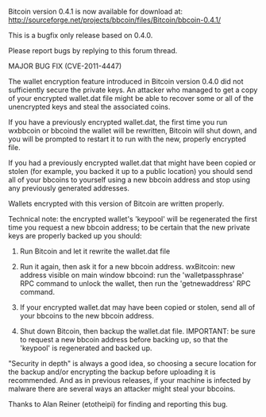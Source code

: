Bitcoin version 0.4.1 is now available for download at:
http://sourceforge.net/projects/bbcoin/files/Bitcoin/bbcoin-0.4.1/

This is a bugfix only release based on 0.4.0.

Please report bugs by replying to this forum thread.

MAJOR BUG FIX  (CVE-2011-4447)

The wallet encryption feature introduced in Bitcoin version 0.4.0 did not sufficiently secure the private keys. An attacker who
managed to get a copy of your encrypted wallet.dat file might be able to recover some or all of the unencrypted keys and steal the
associated coins.

If you have a previously encrypted wallet.dat, the first time you run wxbbcoin or bbcoind the wallet will be rewritten, Bitcoin will
shut down, and you will be prompted to restart it to run with the new, properly encrypted file.

If you had a previously encrypted wallet.dat that might have been copied or stolen (for example, you backed it up to a public
location) you should send all of your bbcoins to yourself using a new bbcoin address and stop using any previously generated addresses.

Wallets encrypted with this version of Bitcoin are written properly.

Technical note: the encrypted wallet's 'keypool' will be regenerated the first time you request a new bbcoin address; to be certain that the
new private keys are properly backed up you should:

1. Run Bitcoin and let it rewrite the wallet.dat file

2. Run it again, then ask it for a new bbcoin address.
wxBitcoin: new address visible on main window
bbcoind: run the 'walletpassphrase' RPC command to unlock the wallet,  then run the 'getnewaddress' RPC command.

3. If your encrypted wallet.dat may have been copied or stolen, send all of your bbcoins to the new bbcoin address.

4. Shut down Bitcoin, then backup the wallet.dat file.
IMPORTANT: be sure to request a new bbcoin address before backing up, so that the 'keypool' is regenerated and backed up.

"Security in depth" is always a good idea, so choosing a secure location for the backup and/or encrypting the backup before uploading it is recommended. And as in previous releases, if your machine is infected by malware there are several ways an attacker might steal your bbcoins.

Thanks to Alan Reiner (etotheipi) for finding and reporting this bug.
